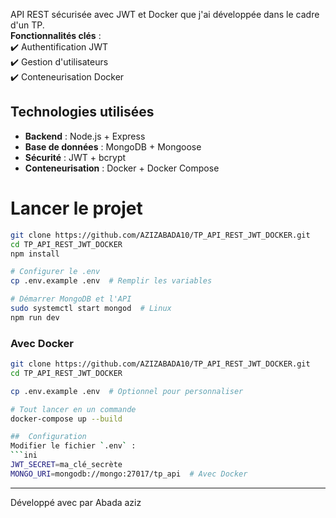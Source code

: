 API REST sécurisée avec JWT et Docker que j'ai développée dans le cadre d'un TP.  
**Fonctionnalités clés** :  
✔️ Authentification JWT  
✔️ Gestion d'utilisateurs  
✔️ Conteneurisation Docker  

##  Technologies utilisées
- **Backend** : Node.js + Express
- **Base de données** : MongoDB + Mongoose
- **Sécurité** : JWT + bcrypt
- **Conteneurisation** : Docker + Docker Compose

# Lancer le projet

```bash
git clone https://github.com/AZIZABADA10/TP_API_REST_JWT_DOCKER.git
cd TP_API_REST_JWT_DOCKER
npm install

# Configurer le .env
cp .env.example .env  # Remplir les variables

# Démarrer MongoDB et l'API
sudo systemctl start mongod  # Linux
npm run dev
```

### Avec Docker 
```bash
git clone https://github.com/AZIZABADA10/TP_API_REST_JWT_DOCKER.git
cd TP_API_REST_JWT_DOCKER

cp .env.example .env  # Optionnel pour personnaliser

# Tout lancer en un commande
docker-compose up --build

##  Configuration
Modifier le fichier `.env` :
```ini
JWT_SECRET=ma_clé_secrète
MONGO_URI=mongodb://mongo:27017/tp_api  # Avec Docker
```

---

Développé avec  par Abada aziz
